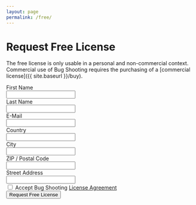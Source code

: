 ```yaml
---
layout: page
permalink: /free/
---
```


# Request Free License

The free license is only usable in a personal and non-commercial context. Commercial use of Bug Shooting requires the purchasing of a [commercial license]({{ site.baseurl }}/buy).

<form method="POST" action="http://localhost:23423/rest/freelicense">
  <div class="row mb-3">
    <label for="firstname" class="col-sm-2 col-form-label">First Name</label>
    <div class="col-sm-10">
      <input class="form-control" type="text" required name="firstname" maxlength="50" >
    </div>
  </div>
  <div class="row mb-3">
    <label for="lastname" class="col-sm-2 col-form-label">Last Name</label>
    <div class="col-sm-10">
      <input class="form-control" type="text" required name="lastname" maxlength="50">
    </div>
  </div>
  <div class="row mb-3">
    <label for="email" class="col-sm-2 col-form-label">E-Mail</label>
    <div class="col-sm-10">
      <input class="form-control" type="email" required name="email" maxlength="100">
    </div>
  </div>
  <div class="row mb-3">
    <label for="country" class="col-sm-2 col-form-label">Country</label>
    <div class="col-sm-10">
      <input class="form-control" type="text" required name="country" maxlength="50">
    </div>
  </div>
  <div class="row mb-3">
    <label for="city" class="col-sm-2 col-form-label">City</label>
    <div class="col-sm-10">
      <input class="form-control" type="text" required name="city" maxlength="100">
    </div>
  </div>
  <div class="row mb-3">
    <label for="zip" class="col-sm-2 col-form-label">ZIP / Postal Code</label>
    <div class="col-sm-10">
      <input class="form-control" type="text" required name="zip" maxlength="20">
    </div>
  </div>
  <div class="row mb-3">
    <label for="street" class="col-sm-2 col-form-label">Street Address</label>
    <div class="col-sm-10">
      <input class="form-control" type="text" required name="street" maxlength="100">
    </div>
  </div>
  <div class="row mb-3">
    <div class="col-sm-10  offset-sm-2">
      <div class="form-check">
        <input class="form-check-input" type="checkbox" required name="agreement">
        <label class="form-check-label" for="agreement">Accept Bug Shooting <a href="{{ site.baseurl }}/agreement" target="_blank">License Agreement</a></label>
      </div>
    </div>
  </div>
   <input type="hidden" name="language" value="en-US">
  <div class="row mb-3">
    <div class="col-sm-10  offset-sm-2">
       <button class="btn btn-lg btn-primary btn-block" type="submit">Request Free License</button>
    </div>
  </div>
</form>
